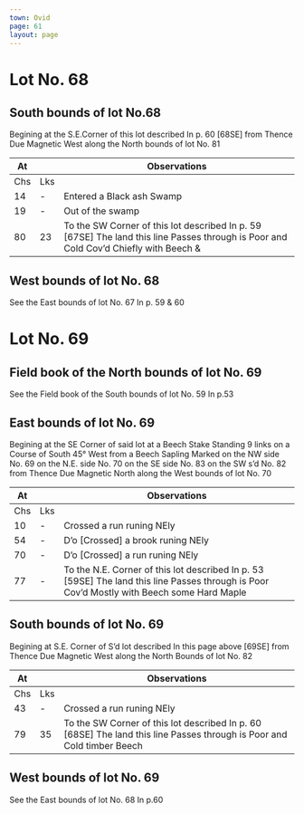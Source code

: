 ```yaml
---
town: Ovid
page: 61
layout: page
---
```


# Lot No. 68

## South bounds of lot No.68
Begining at the S.E.Corner of this lot described In p. 60 [68SE] from Thence Due Magnetic West along the North bounds of lot No.  81

| At |    | Observations |
| -- | -- | ------------ |
| Chs | Lks | |
14 | - | Entered a Black ash Swamp
19 | - | Out of the swamp
80 | 23 | To the SW Corner of this lot described In p. 59 [67SE] The land this line Passes through is Poor and Cold Cov’d Chiefly with Beech &

## West bounds of lot No. 68
See the East bounds of lot No. 67 In p. 59 & 60

# Lot No. 69

## Field book of the North bounds of lot No. 69
See the Field book of the South bounds of lot No. 59 In p.53

## East bounds of lot No. 69
Begining at the SE Corner of said lot at a Beech Stake Standing 9 links on a Course of South 45° West from a Beech Sapling Marked on the NW side No. 69 on the N.E. side No. 70 on the SE side No. 83 on the SW s’d No. 82 from Thence Due Magnetic North along the West bounds of lot No. 70

| At |    | Observations |
| -- | -- | ------------ |
| Chs | Lks | |
10 | - | Crossed a run runing NEly
54 | - | D’o [Crossed] a brook runing NEly
70 | - | D’o [Crossed] a run runing NEly
77 | - | To the N.E. Corner of this lot described In p. 53 [59SE] The land this line Passes through is Poor Cov’d Mostly with Beech some Hard Maple

## South bounds of lot No. 69
Begining at S.E. Corner of S’d lot described In this page above [69SE] from Thence Due Magnetic West along the North Bounds of lot No. 82

| At |    | Observations |
| -- | -- | ------------ |
| Chs | Lks | |
43 | - | Crossed a run runing NEly
79 | 35 | To the SW Corner of this lot described In p. 60 [68SE] The land this line Passes through is Poor and Cold timber Beech

## West bounds of lot No. 69
See the East bounds of lot No. 68 In p.60

